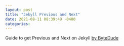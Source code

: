 ```yaml
---
layout: post
title: "Jekyll Previous and Next"
date: 2021-08-11 08:39:49 -0400
categories: 
---
```


Guide to get Previous and Next on Jekyll [by ByteDude](https://www.bytedude.com/jekyll-previous-and-next-posts/)
